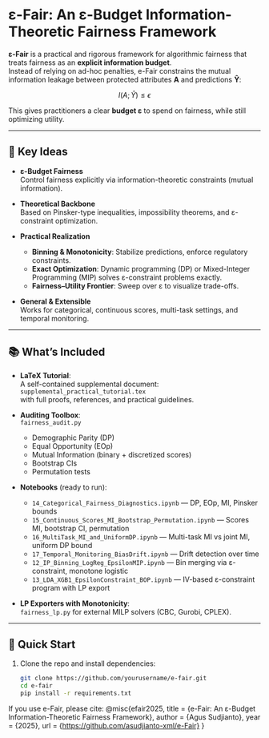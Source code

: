 # ε-Fair: An ε-Budget Information-Theoretic Fairness Framework

**ε-Fair** is a practical and rigorous framework for algorithmic fairness that treats fairness as an **explicit information budget**.  
Instead of relying on ad-hoc penalties, e-Fair constrains the mutual information leakage between protected attributes **A** and predictions **Ŷ**:

$$
I(A;\hat Y) \leq \epsilon
$$

This gives practitioners a clear **budget ε** to spend on fairness, while still optimizing utility.

---

## 🔑 Key Ideas

- **ε-Budget Fairness**  
  Control fairness explicitly via information-theoretic constraints (mutual information).
  
- **Theoretical Backbone**  
  Based on Pinsker-type inequalities, impossibility theorems, and ε-constraint optimization.

- **Practical Realization**  
  - **Binning & Monotonicity**: Stabilize predictions, enforce regulatory constraints.  
  - **Exact Optimization**: Dynamic programming (DP) or Mixed-Integer Programming (MIP) solves ε-constraint problems exactly.  
  - **Fairness–Utility Frontier**: Sweep over ε to visualize trade-offs.  

- **General & Extensible**  
  Works for categorical, continuous scores, multi-task settings, and temporal monitoring.

---

## 📚 What’s Included

- **LaTeX Tutorial**:  
  A self-contained supplemental document:  
  `supplemental_practical_tutorial.tex`  
  with full proofs, references, and practical guidelines.

- **Auditing Toolbox**:  
  `fairness_audit.py`  
  - Demographic Parity (DP)  
  - Equal Opportunity (EOp)  
  - Mutual Information (binary + discretized scores)  
  - Bootstrap CIs  
  - Permutation tests

- **Notebooks** (ready to run):  
  - `14_Categorical_Fairness_Diagnostics.ipynb` — DP, EOp, MI, Pinsker bounds  
  - `15_Continuous_Scores_MI_Bootstrap_Permutation.ipynb` — Scores MI, bootstrap CI, permutation  
  - `16_MultiTask_MI_and_UniformDP.ipynb` — Multi-task MI vs joint MI, uniform DP bound  
  - `17_Temporal_Monitoring_BiasDrift.ipynb` — Drift detection over time  
  - `12_IP_Binning_LogReg_EpsilonMIP.ipynb` — Bin merging via ε-constraint, monotone logistic  
  - `13_LDA_XGB1_EpsilonConstraint_BOP.ipynb` — IV-based ε-constraint program with LP export

- **LP Exporters with Monotonicity**:  
  `fairness_lp.py` for external MILP solvers (CBC, Gurobi, CPLEX).

---

## 🚀 Quick Start

1. Clone the repo and install dependencies:
   ```bash
   git clone https://github.com/yourusername/e-fair.git
   cd e-fair
   pip install -r requirements.txt

If you use e-Fair, please cite:
@misc{efair2025,
  title  = {e-Fair: An ε-Budget Information-Theoretic Fairness Framework},
  author = {Agus Sudjianto},
  year   = {2025},
  url    = {https://github.com/asudjianto-xml/e-Fair}
}

